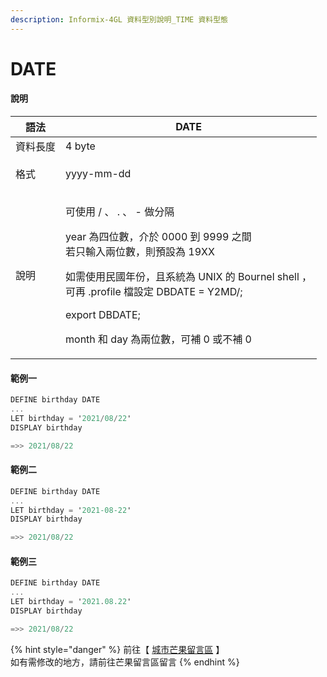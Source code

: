 ```yaml
---
description: Informix-4GL 資料型別說明_TIME 資料型態
---
```


# DATE

#### 說明

| 語法   | DATE                                                                                                                                                                                                                                                     |
| ---- | -------------------------------------------------------------------------------------------------------------------------------------------------------------------------------------------------------------------------------------------------------- |
| 資料長度 | 4 byte                                                                                                                                                                                                                                                   |
| 格式   | <p>yyyy-mm-dd  ||  yyyy/mm/dd  ||  yyyy.mm.dd</p><p>yy-mm-dd      ||  yy/mm/dd      ||  yy.mm.dd</p>                                                                                                                                                     |
| 說明   | <p>可使用 / 、 . 、 - 做分隔</p><p>year 為四位數，介於 0000 到 9999 之間<br>若只輸入兩位數，則預設為 19XX</p><p>如需使用民國年份，且系統為 UNIX 的 Bournel shell ，<br>可再 .profile 檔設定 DBDATE = Y2MD/;</p><p>                                    export DBDATE;</p><p>month 和 day 為兩位數，可補 0 或不補 0</p> |

#### 範例一

```objectivec
DEFINE birthday DATE
...
LET birthday = '2021/08/22'
DISPLAY birthday

=>> 2021/08/22
```

#### 範例二

```objectivec
DEFINE birthday DATE
...
LET birthday = '2021-08-22'
DISPLAY birthday

=>> 2021/08/22
```

#### 範例三

```objectivec
DEFINE birthday DATE
...
LET birthday = '2021.08.22'
DISPLAY birthday

=>> 2021/08/22
```

{% hint style="danger" %}
前往【 [城市芒果留言區](https://give0714.pixnet.net/blog/post/46112041-informix-4gl-%E7%B0%A1%E5%96%AE%E8%B3%87%E6%96%99%E5%9E%8B%E5%88%A5%E3%80%8A-time-data-%E3%80%8B\(-%E4%BA%8C-\)) 】\
如有需修改的地方，請前往芒果留言區留言
{% endhint %}

